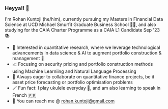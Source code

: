 ### Heyya!! 👋

I'm Rohan Kuntoji (he/him), currently pursuing my Masters in Financial Data Science at UCD Michael Smurfit Graduate Business School 🙇‍♂️, and also studying for the CAIA Charter Programme as a CAIA L1 Candidate Sep '23 📚  

* 🧐 Interested in quantitative research, where we leverage technological advancements in data science & AI to augment portfolio construction & management 💸
* 📈 Focusing on security pricing and portfolio construction methods using Machine Learniing and Natural Language Processing
* 👯 Always eager to collaborate on quantitative finance projects, be it asset price forecasting or portfolio optimisation problems
* 🪄 Fun fact: I play ukulele everyday 🎸, and am also learning to speak in French 🇫🇷 
* 📧 You can reach me @ rohan.kuntoji@gmail.com 


<!--
**kuntojirohan/kuntojirohan** is a ✨ _special_ ✨ repository because its `README.md` (this file) appears on your GitHub profile.

Here are some ideas to get you started:

- 🔭 I’m currently working on ...
- 🌱 I’m currently learning ...
- 👯 I’m looking to collaborate on ...
- 🤔 I’m looking for help with ...
- 💬 Ask me about ...
- 📫 How to reach me: ...
- 😄 Pronouns: ...
- ⚡ Fun fact: ...
-->
